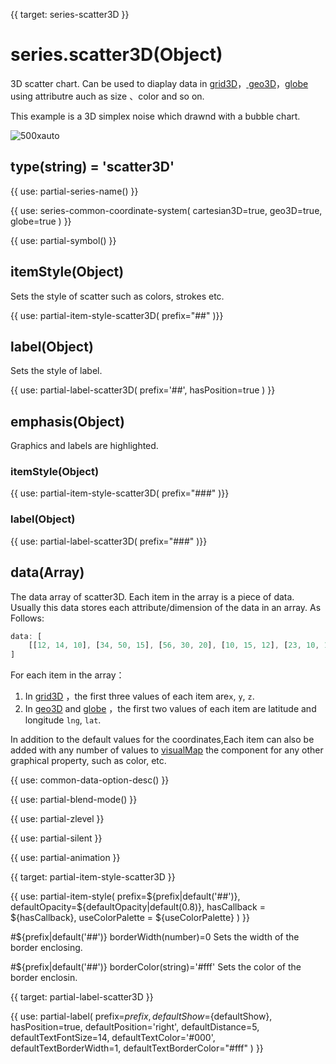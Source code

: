 {{ target: series-scatter3D }}

# series.scatter3D(Object)

3D scatter chart. Can be used to diaplay data in [grid3D](~grid3D)，[ geo3D](~geo3D)，[globe](~globe) using attributre auch as size 、color and so on.

This example is a 3D simplex noise which drawnd with a bubble chart.

![500xauto](~scatter3D.png)

## type(string) = 'scatter3D'

{{ use: partial-series-name() }}

{{ use: series-common-coordinate-system(
    cartesian3D=true,
    geo3D=true,
    globe=true
 ) }}

{{ use: partial-symbol() }}

## itemStyle(Object)

Sets the style of scatter such as colors, strokes etc.

{{ use: partial-item-style-scatter3D(
    prefix="##"
)}}

## label(Object)

Sets the style of label.

{{ use: partial-label-scatter3D(
    prefix='##',
    hasPosition=true
) }}

## emphasis(Object)

Graphics and labels are highlighted.

### itemStyle(Object)
{{ use: partial-item-style-scatter3D(
    prefix="###"
)}}

### label(Object)
{{ use: partial-label-scatter3D(
    prefix="###"
)}}

## data(Array)

The data array of scatter3D. Each item in the array is a piece of data. Usually this data stores each attribute/dimension of the data in an array. As Follows:
```js
data: [
    [[12, 14, 10], [34, 50, 15], [56, 30, 20], [10, 15, 12], [23, 10, 14]]
]
```

For each item in the array：

1. In [grid3D](~grid3D) ，the first three values of each item are`x`, `y`, `z`.
2. In [geo3D](~geo3D) and [globe](globe) ，the first two values of each item are latitude and longitude `lng`, `lat`.

In addition to the default values for the coordinates,Each item can also be added with any number of values to [visualMap](~visualMap) the component for any other graphical property, such as color, etc.

{{ use: common-data-option-desc() }}


{{ use: partial-blend-mode() }}

{{ use: partial-zlevel }}

{{ use: partial-silent }}

{{ use: partial-animation }}



{{ target: partial-item-style-scatter3D }}

{{ use: partial-item-style(
    prefix=${prefix|default('##')},
    defaultOpacity=${defaultOpacity|default(0.8)},
    hasCallback = ${hasCallback},
    useColorPalette = ${useColorPalette}
) }}

#${prefix|default('##')} borderWidth(number)=0
Sets the width of the border enclosing.

#${prefix|default('##')} borderColor(string)='#fff'
Sets the color of the border enclosin.


{{ target: partial-label-scatter3D }}

{{ use: partial-label(
    prefix=${prefix},
    defaultShow=${defaultShow},
    hasPosition=true,
    defaultPosition='right',
    defaultDistance=5,
    defaultTextFontSize=14,
    defaultTextColor='#000',
    defaultTextBorderWidth=1,
    defaultTextBorderColor="#fff"
) }}

